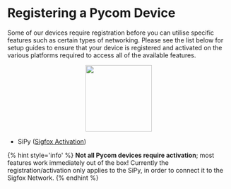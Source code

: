 # Registering a Pycom Device

Some of our devices require registration before you can utilise specific features such as certain types of networking. Please see the list below for setup guides to ensure that your device is registered and activated on the various platforms required to access all of the available features.

<p align="center"><img src ="../../../img/sigfox-logo.png" width="150"></p>

- SiPy ([Sigfox Activation]())


{% hint style='info' %}
**Not all Pycom devices require activation**; most features work immediately out of the box! Currently the registration/activation only applies to the SiPy, in order to connect it to the Sigfox Network.
{% endhint %}
